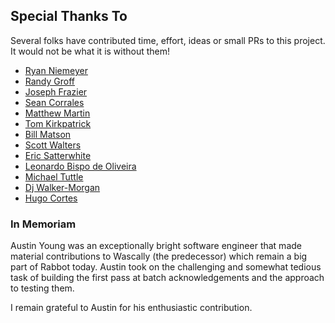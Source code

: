 ## Special Thanks To

Several folks have contributed time, effort, ideas or small PRs to this project. It would not be what it is without them!

 * [Ryan Niemeyer](http://knockmeout.net)
 * [Randy Groff](http://randygroff.com)
 * [Joseph Frazier](https://github.com/josephfrazier)
 * [Sean Corrales](https://github.com/droidenator)
 * [Matthew Martin](http://matmar10.com)
 * [Tom Kirkpatrick](https://github.com/mrfelton)
 * [Bill Matson](https://github.com/bmatson)
 * [Scott Walters](http://github.com/LeankitScott)
 * [Eric Satterwhite](http://codedependant.net/)
 * [Leonardo Bispo de Oliveira](http://blog.bispooliveira.de)
 * [Michael Tuttle](https://github.com/openam)
 * [Dj Walker-Morgan](http://www.codepope.com)
 * [Hugo Cortes](https://github.com/hugocortes)

### In Memoriam

Austin Young was an exceptionally bright software engineer that made material contributions to Wascally (the predecessor) which remain a big part of Rabbot today. Austin took on the challenging and somewhat tedious task of building the first pass at batch acknowledgements and the approach to testing them.

I remain grateful to Austin for his enthusiastic contribution.

